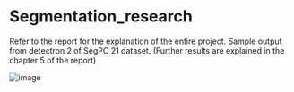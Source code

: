 # Segmentation_research
Refer to the report for the explanation of the entire project.
Sample output from detectron 2 of SegPC 21 dataset.
(Further results are explained in the chapter 5 of the report)


![image](https://github.com/kushiluv/Segmentation_research/assets/88649199/6e2f36b4-1399-42ca-a1c1-d741a1cdc858)
